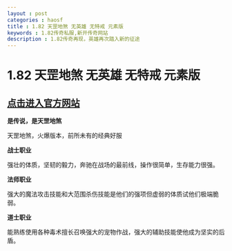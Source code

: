 ```yaml
---
layout : post
categories : haosf
title : 1.82 天罡地煞 无英雄 无特戒 元素版
keywords : 1.82传奇私服,新开传奇网站
description : 1.82传奇再现，英雄再次踏入新的征途
---
```

# 1.82 天罡地煞 无英雄 无特戒 元素版
## [点击进入官方网站](http://www.hao9090.com/)

__是传说，是天罡地煞__

天罡地煞，火爆版本，前所未有的经典好服

__战士职业__

强壮的体质，坚韧的毅力，奔驰在战场的最前线，操作很简单，生存能力很强。

__法师职业__

强大的魔法攻击技能和大范围杀伤技能是他们的强项但虚弱的体质试他们极端脆弱。

__道士职业__

能熟练使用各种毒术擅长召唤强大的宠物作战，强大的辅助技能使他成为坚实的后盾。
